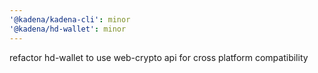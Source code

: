 ```yaml
---
'@kadena/kadena-cli': minor
'@kadena/hd-wallet': minor
---
```


refactor hd-wallet to use web-crypto api for cross platform compatibility
